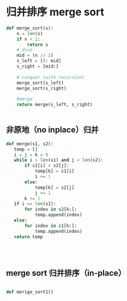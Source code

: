 # 归并排序 merge sort

```python
def merge_sort(s):
    n = len(s)
    if n < 2:
	    return s
    # dive
    mid = (n // 2)
    s_left = [0: mid]
    s_right = [mid:]
	
    # conquer (with recursion)
    merge_sort(s_left)
    merge_sort(s_right)
	
    #merge
    return merge(s_left, s_right)
	
```

## 非原地（no inplace）归并
```python
def merge(s1, s2):
   temp = []
   i = j = k = 0
   while i < len(s1) and j < len(s2):
	   if s1[i] < s2[j]:
		   temp[k] = s1[i]
		   i += 1
	   else:
		   temp[k] = s2[j]
		   j += 1
	   k += 1
   if i == len(s1):
	   for index in s2[k:]:
		   temp.append(index)
   else:
	   for index in s1[k:]:
		   temp.append(index)
   return temp
		
		
	
```
## merge sort 归并排序（in-place）
```python

def merige_sort1()
```
